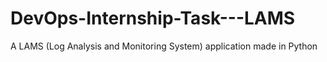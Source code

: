 # DevOps-Internship-Task---LAMS
A LAMS (Log Analysis and Monitoring System) application made in Python
